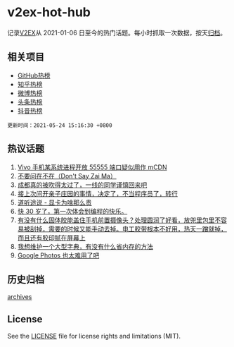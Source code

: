 # v2ex-hot-hub

 记录[V2EX](https://www.v2ex.com/)从 2021-01-06 日至今的热门话题。每小时抓取一次数据，按天[归档](archives)。
 
 ## 相关项目

- [GitHub热榜](https://github.com/snaildev/github-hot-hub)
- [知乎热榜](https://github.com/snaildev/zhihu-hot-hub)
- [微博热榜](https://github.com/snaildev/weibo-hot-hub)
- [头条热榜](https://github.com/snaildev/toutiao-hot-hub)
- [抖音热榜](https://github.com/snaildev/douyin-hot-hub)


 `更新时间：2021-05-24 15:16:30 +0800`

## 热议话题

1. [Vivo 手机某系统进程开放 55555 端口疑似用作 mCDN](https://www.v2ex.com/t/778678)
1. [不要问在不在（Don't Say Zai Ma）](https://www.v2ex.com/t/778681)
1. [成都真的被吹得太过了，一线的同学谨慎回来吧](https://www.v2ex.com/t/778775)
1. [接上次问开亲子庄园的事情，决定了，不当程序员了，转行](https://www.v2ex.com/t/778780)
1. [道听途说 - 显卡为啥那么贵](https://www.v2ex.com/t/778757)
1. [快 30 岁了，第一次体会到编程的快乐。](https://www.v2ex.com/t/778713)
1. [有没有什么固体胶能盖住手机前置摄像头？处理圆润了好看，放兜里包里不容易被刮掉，需要的时候又能手动去掉。电工胶带根本不好用，热天一蹭就掉，而且还有胶印腻在屏幕上](https://www.v2ex.com/t/778738)
1. [我想维护一个大型字典，有没有什么省内存的方法](https://www.v2ex.com/t/778691)
1. [Google Photos 也太难用了吧](https://www.v2ex.com/t/778695)

## 历史归档

[archives](archives)

## License

See the [LICENSE](LICENSE) file for license rights and limitations (MIT).
